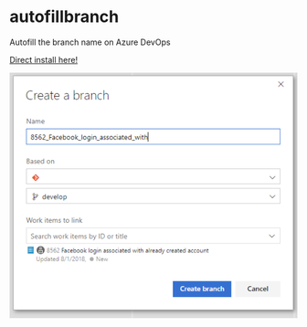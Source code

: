 # autofillbranch
Autofill the branch name on Azure DevOps

[Direct install here!](https://github.com/nicruo/autofillbranch/raw/master/autofillbranch.user.js)

![autofillbranch](autofillbranch.png)
